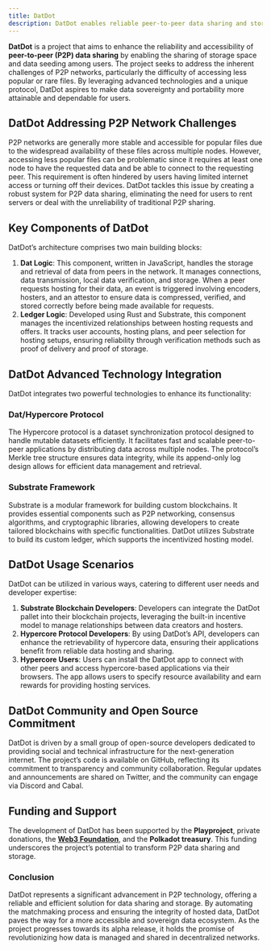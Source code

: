```yaml
---
title: DatDot
description: DatDot enables reliable peer-to-peer data sharing and storage, enhancing data sovereignty and portability through innovative technology.
---  
```


**DatDot** is a project that aims to enhance the reliability and accessibility of **peer-to-peer (P2P) data sharing** by enabling the sharing of storage space and data seeding among users. The project seeks to address the inherent challenges of P2P networks, particularly the difficulty of accessing less popular or rare files. By leveraging advanced technologies and a unique protocol, DatDot aspires to make data sovereignty and portability more attainable and dependable for users.

## DatDot Addressing P2P Network Challenges
P2P networks are generally more stable and accessible for popular files due to the widespread availability of these files across multiple nodes. However, accessing less popular files can be problematic since it requires at least one node to have the requested data and be able to connect to the requesting peer. This requirement is often hindered by users having limited internet access or turning off their devices. DatDot tackles this issue by creating a robust system for P2P data sharing, eliminating the need for users to rent servers or deal with the unreliability of traditional P2P sharing.

## Key Components of DatDot
DatDot’s architecture comprises two main building blocks:
1. **Dat Logic**: This component, written in JavaScript, handles the storage and retrieval of data from peers in the network. It manages connections, data transmission, local data verification, and storage. When a peer requests hosting for their data, an event is triggered involving encoders, hosters, and an attestor to ensure data is compressed, verified, and stored correctly before being made available for requests.
2. **Ledger Logic**: Developed using Rust and Substrate, this component manages the incentivized relationships between hosting requests and offers. It tracks user accounts, hosting plans, and peer selection for hosting setups, ensuring reliability through verification methods such as proof of delivery and proof of storage.

## DatDot Advanced Technology Integration
DatDot integrates two powerful technologies to enhance its functionality:

### Dat/Hypercore Protocol
The Hypercore protocol is a dataset synchronization protocol designed to handle mutable datasets efficiently. It facilitates fast and scalable peer-to-peer applications by distributing data across multiple nodes. The protocol’s Merkle tree structure ensures data integrity, while its append-only log design allows for efficient data management and retrieval.

### Substrate Framework
Substrate is a modular framework for building custom blockchains. It provides essential components such as P2P networking, consensus algorithms, and cryptographic libraries, allowing developers to create tailored blockchains with specific functionalities. DatDot utilizes Substrate to build its custom ledger, which supports the incentivized hosting model.

## DatDot Usage Scenarios
DatDot can be utilized in various ways, catering to different user needs and developer expertise:
1. **Substrate Blockchain Developers**: Developers can integrate the DatDot pallet into their blockchain projects, leveraging the built-in incentive model to manage relationships between data creators and hosters.
2. **Hypercore Protocol Developers**: By using DatDot’s API, developers can enhance the retrievability of hypercore data, ensuring their applications benefit from reliable data hosting and sharing.
3. **Hypercore Users**: Users can install the DatDot app to connect with other peers and access hypercore-based applications via their browsers. The app allows users to specify resource availability and earn rewards for providing hosting services.

## DatDot Community and Open Source Commitment
DatDot is driven by a small group of open-source developers dedicated to providing social and technical infrastructure for the next-generation internet. The project’s code is available on GitHub, reflecting its commitment to transparency and community collaboration. Regular updates and announcements are shared on Twitter, and the community can engage via Discord and Cabal.

## Funding and Support
The development of DatDot has been supported by the **Playproject**, private donations, the [**Web3 Foundation**](https://dablock.com/ecosystem/web3-foundation/), and the **Polkadot treasury**. This funding underscores the project’s potential to transform P2P data sharing and storage.

### Conclusion
DatDot represents a significant advancement in P2P technology, offering a reliable and efficient solution for data sharing and storage. By automating the matchmaking process and ensuring the integrity of hosted data, DatDot paves the way for a more accessible and sovereign data ecosystem. As the project progresses towards its alpha release, it holds the promise of revolutionizing how data is managed and shared in decentralized networks.
